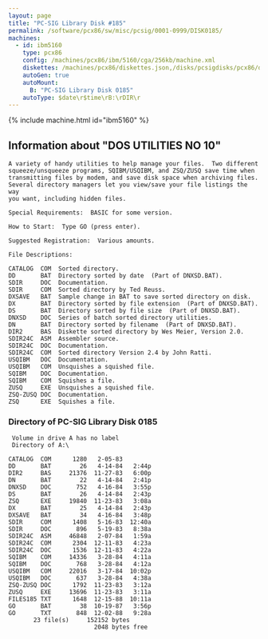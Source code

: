```yaml
---
layout: page
title: "PC-SIG Library Disk #185"
permalink: /software/pcx86/sw/misc/pcsig/0001-0999/DISK0185/
machines:
  - id: ibm5160
    type: pcx86
    config: /machines/pcx86/ibm/5160/cga/256kb/machine.xml
    diskettes: /machines/pcx86/diskettes.json,/disks/pcsigdisks/pcx86/diskettes.json
    autoGen: true
    autoMount:
      B: "PC-SIG Library Disk 0185"
    autoType: $date\r$time\rB:\rDIR\r
---
```


{% include machine.html id="ibm5160" %}

## Information about "DOS UTILITIES NO 10"

    A variety of handy utilities to help manage your files.  Two different
    squeeze/unsqueeze programs, SQIBM/USQIBM, and ZSQ/ZUSQ save time when
    transmitting files by modem, and save disk space when archiving files.
    Several directory managers let you view/save your file listings the way
    you want, including hidden files.
    
    Special Requirements:  BASIC for some version.
    
    How to Start:  Type GO (press enter).
    
    Suggested Registration:  Various amounts.
    
    File Descriptions:
    
    CATALOG  COM  Sorted directory.
    DD       BAT  Directory sorted by date  (Part of DNXSD.BAT).
    SDIR     DOC  Documentation.
    SDIR     COM  Sorted directory by Ted Reuss.
    DXSAVE   BAT  Sample change in BAT to save sorted directory on disk.
    DX       BAT  Directory sorted by file extension  (Part of DNXSD.BAT).
    DS       BAT  Directory sorted by file size  (Part of DNXSD.BAT).
    DNXSD    DOC  Series of batch sorted directory utilities.
    DN       BAT  Directory sorted by filename  (Part of DNXSD.BAT).
    DIR2     BAS  Diskette sorted directory by Wes Meier, Version 2.0.
    SDIR24C  ASM  Assembler source.
    SDIR24C  DOC  Documentation.
    SDIR24C  COM  Sorted directory Version 2.4 by John Ratti.
    USQIBM   DOC  Documentation.
    USQIBM   COM  Unsquishes a squished file.
    SQIBM    DOC  Documentation.
    SQIBM    COM  Squishes a file.
    ZUSQ     EXE  Unsquishes a squished file.
    ZSQ-ZUSQ DOC  Documentation.
    ZSQ      EXE  Squishes a file.

### Directory of PC-SIG Library Disk 0185

     Volume in drive A has no label
     Directory of A:\

    CATALOG  COM      1280   2-05-83
    DD       BAT        26   4-14-84   2:44p
    DIR2     BAS     21376  11-27-83   6:00p
    DN       BAT        22   4-14-84   2:41p
    DNXSD    DOC       752   4-16-84   3:55p
    DS       BAT        26   4-14-84   2:43p
    ZSQ      EXE     19840  11-23-83   3:08a
    DX       BAT        25   4-14-84   2:43p
    DXSAVE   BAT        34   4-16-84   3:48p
    SDIR     COM      1408   5-16-83  12:40a
    SDIR     DOC       896   5-19-83   8:38a
    SDIR24C  ASM     46848   2-07-84   1:59a
    SDIR24C  COM      2304  12-11-83   4:23a
    SDIR24C  DOC      1536  12-11-83   4:22a
    SQIBM    COM     14336   3-28-84   4:11a
    SQIBM    DOC       768   3-28-84   4:12a
    USQIBM   COM     22016   3-17-84  10:02p
    USQIBM   DOC       637   3-28-84   4:38a
    ZSQ-ZUSQ DOC      1792  11-23-83   3:12a
    ZUSQ     EXE     13696  11-23-83   3:11a
    FILES185 TXT      1648  12-15-88  10:11a
    GO       BAT        38  10-19-87   3:56p
    GO       TXT       848  12-02-88   9:28a
           23 file(s)     152152 bytes
                            2048 bytes free
